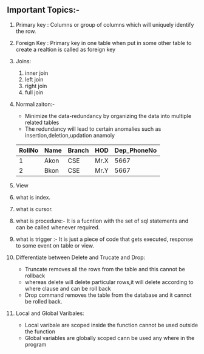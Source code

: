 
## Important Topics:-

1. Primary key : Columns or group of columns which will uniquely identify the row.

2. Foreign Key : Primary key in one table when put in some other table to create a realtion is called as foreign key
3. Joins: 
	1. inner join
	2. left join
	3. right join
	4. full join
4. Normalizaiton:-
	* Minimize the data-redundancy  by organizing the data into multiple related tables
	* The redundancy will lead to certain anomalies such as insertion,deletion,updation anamoly

	 | RollNo | Name | Branch | HOD | Dep_PhoneNo |
	 |--------|------|--------|-----|-------------|
	 | 1      | Akon | CSE	  | Mr.X| 5667        |
	 | 2	  | Bkon | CSE    | Mr.Y| 5667	      |
	
	

5. View
6. what is index.
7. what is cursor.
8. what is procedure:- It is a fucntion with the set of sql statements and can be called whenever required.
9. what is trigger :- It is just a piece of code that gets executed, response to some event on table or view.

10. Differentiate between Delete and Trucate and Drop:
	* Truncate removes all the rows from the table and this cannot be rollback
	* whereas delete will delete particular rows,it will delete according to where clause and can be roll back
	* Drop command removes the table from the database and it cannot be rolled back.
11. Local and Global Varibales: 
	* Local varibale are scoped inside the function cannot be used outside the function
	* Global variables are globally scoped cann be used any where in the program



